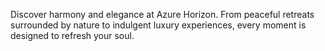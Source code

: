 Discover harmony and elegance at Azure Horizon. From peaceful retreats surrounded by nature to indulgent luxury experiences, every moment is designed to refresh your soul.